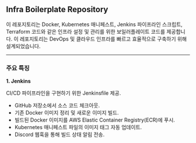 ## Infra Boilerplate Repository
이 레포지토리는 Docker, Kubernetes 매니페스트, Jenkins 파이프라인 스크립트, Terraform 코드와 같은 인프라 설정 및 관리를 위한 보일러플레이트 코드를 제공합니다. 
이 레포지토리는 DevOps 및 클라우드 인프라를 빠르고 효율적으로 구축하기 위해 설계되었습니다.

---
### 주요 특징

**1. Jenkins**

CI/CD 파이프라인을 구현하기 위한 Jenkinsfile 제공.
- GitHub 저장소에서 소스 코드 체크아웃.
- 기존 Docker 이미지 정리 및 새로운 이미지 빌드.
- 빌드된 Docker 이미지를 AWS Elastic Container Registry(ECR)에 푸시.
- Kubernetes 매니페스트 파일의 이미지 태그 자동 업데이트.
- Discord 웹훅을 통해 빌드 상태 알림 전송.

